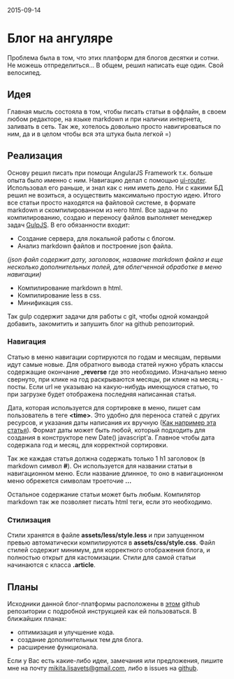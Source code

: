 <time>2015-09-14</time>
# Блог на ангуляре

Проблема была в том, что этих платформ для блогов десятки и сотни. Не можешь отпределиться... В общем, решил написать еще один. Свой велосипед.

## Идея

Главная мысль состояла в том, чтобы писать статьи в оффлайн, в своем любом редакторе, на языке markdown и при наличии интернета, заливать в сеть. Так же, хотелось довольно просто навигироваться по ним, да и в целом чтобы вся эта штука была легкой =)

## Реализация

Основу решил писать при помощи AngularJS Framework т.к. больше опыта было именно с ним. Навигацию делал с помощью [ui-router](https://github.com/angular-ui/ui-router). Использовал его раньше, и знал как с ним иметь дело.
Ни с какими БД решил не возиться, а осуществить максимально простую идею. Итого все статьи просто находятся на файловой системе, в формате markdown и скомпилированном из него html.
Все задачи по компилированию, создаю и переносу файлов выполняет менеджер задач [GulpJS](http://gulpjs.com/).
В его обязанности входит:

- Создание сервера, для локальной работы с блогом.
- Анализ markdown файлов и построение json файла.

*(json файл содержит дату, заголовок, название markdown файла и еще несколько дополнительных полей, для облегченной обработке в меню навигации)*

- Компилирование markdown в html.
- Компилирование less в css.
- Минификация css.

Так gulp содержит задачи для работы с git, чтобы одной командой добавить, закомитить и запушить блог на github репозиторий.

### Навигация

Статью в меню навигации сортируются по годам и месяцам, первыми идут самые новые. Для обратного вывода статей нужно убрать классы содержащие окончание **_reverse** где это необходимо. Изначально меню свернуто, при клике на год раскрываются месяцы, ри клике на месяц - посты.
Если url не указываю на какую-нибудь имеющуюся статью, то при загрузке будет отображена последняя написанная статья.

Дата, которая используется для сортировке в меню, пишет сам пользователь в теге **\<time\>**. Это удобно для переноса статей с других ресурсов, и указания даты написания их вручную ([Как например эта статья](http://mikitalisavets.me/blog/#/css3-pseudoclasses)). Формат даты может быть любой, который подходить для создания в конструкторе new Date() javascript'a. Главное чтобы дата содержала год и месяц, для корректной сортировки.

Так же каждая статья должна содержать только 1 h1 заголовок (в markdown символ **\#**). Он используется для названии статьи в навигационном меню. Если название длинное, то оно в навигационном меню обрежется символам троеточие **...**

Остальное содержание статьи может быть любым. Компилятор markdown так же позволяет писать html теги, если это необходимо.

### Стилизация

Стили хранятся в файле **assets/less/style.less** и при запущенном превью автоматически компилируются в **assets/css/style.css**. Файл стилей содержит минимум, для корректного отображения блога, и полностью открыт для кастомизации. Стили для самой статьи начинаются с класса **.article**.

## Планы

Исходники данной блог-платформы расположены в [этом](https://github.com/MikitaLisavets/MinimalistBlog) github репозитории с подробной инструкцией как ей пользоваться.
В ближайших планах:

- оптимизация и улучшение кода.
- создание дополнительных тем для блога.
- расширение функционала.

Если у Вас есть какие-либо идеи, замечания или предложения, пишите мне на почту [mikita.lisavets@gmail.com](mailto:mikita.lisavets@gmail.com), либо в issues на [github](https://github.com/MikitaLisavets/MinimalistBlog/issues).
